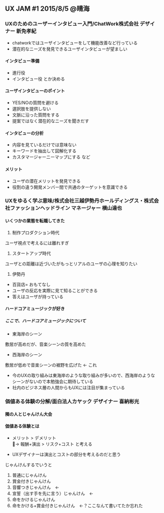 ## UX JAM #1 2015/8/5 @晴海

### UXのためのユーザーインタビュー入門/ChatWork株式会社 デザイナー 新免孝紀

* chatworkではユーザインタビューをして機能改善など行っている
* 潜在的なニーズを発見できるユーザインタビューが望ましい

#### インタビュー準備
* 進行役
* インタビュー役
とか決める

#### ユーザインタビューのポイント
* YES/NOの質問を避ける
* 選択肢を提供しない
* 文脈に沿った質問をする
* 提案ではなく潜在的なニーズを聞きだす

#### インタビューの分析
* 内容を見ているだけでは意味ない
* キーワードを抽出して図解化する
* カスタマージャーニーマップにする
など

#### メリット
* ユーザの潜在メリットを発見できる
* 役割の違う開発メンバー間で共通のターゲットを意識できる

### UXをゆるく学ぶ意味/株式会社三越伊勢丹ホールディングス・株式会社ファッションヘッドライン マネージャー 横山達也

#### いくつかの業態を転職してきた

1. 制作プロダクション時代

  ユーザ視点で考えるには離れすぎ

1. スタートアップ時代

  ユーザとの距離は近づいたがもっとリアルのユーザの心理を知りたい

1. 伊勢丹

  * 百貨店= おもてなし
  * ユーザの反応を実際に見て知ることができる
  * 答えはユーザが持っている

#### ハードコアミュージックが好き
##### ここで、ハードコアミュージックについて
  * 東海岸のシーン

  敷居が高めだが、音楽シーンの質を高めた

  * 西海岸のシーン

  敷居が低めで音楽シーンの裾野を広げた  ← これ


  * 今のUXの取り組みは東海岸のような取り組みが多いので、西海岸のようなシーンがないので本勉強会に期待している
  * 社内のビジネス層の人間からもUXには注目が集まっている

### 価値ある体験の分解/面白法人カヤック デザイナー 喜納彬光
#### 隣の人とじゃんけん大会

#### 価値ある体験とは
* メリット > デメリット  
→ 報酬+演出 > リスク+コスト と考える

* UXデザイナーは演出とコストの部分を考えるのだと思う

じゃんけんするでいうと

1. 普通にじゃんけん
1. 賞金付きじゃんけん
1. 音響つきじゃんけん　←
1. 宣誓（出す手を先に言う）じゃんけん　←
1. 命をかけるじゃんけん
1. 命をかける+賞金付きじゃんけん　←？ここなんて書いてたか忘れた
